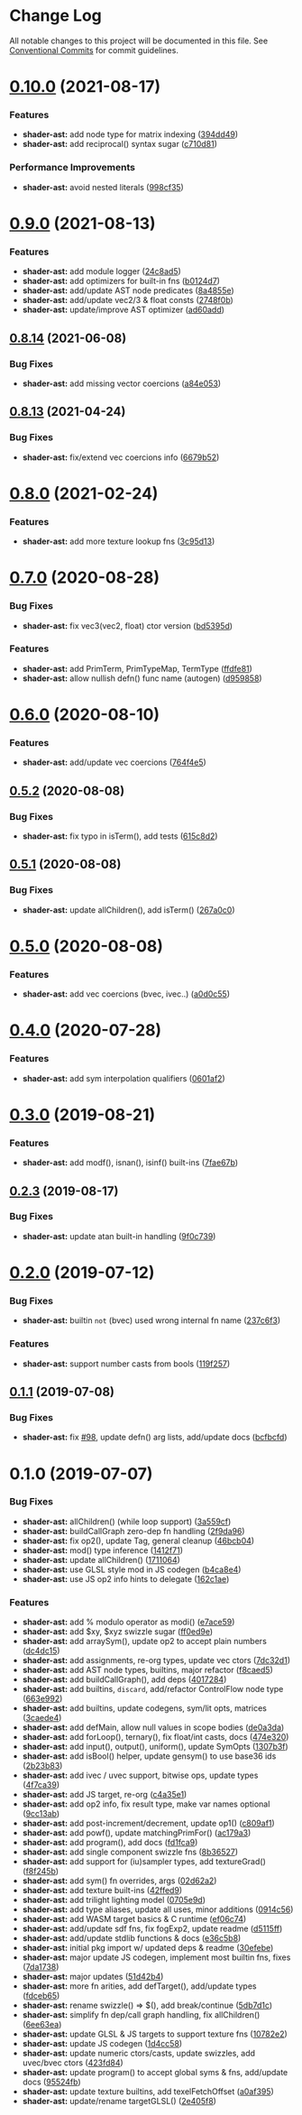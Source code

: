 #  Change Log 

All notable changes to this project will be documented in this file. See [Conventional Commits](https://conventionalcommits.org) for commit guidelines. 

#  [0.10.0](https://github.com/thi-ng/umbrella/compare/@thi.ng/shader-ast@0.9.0...@thi.ng/shader-ast@0.10.0) (2021-08-17) 

###  Features 

- **shader-ast:** add node type for matrix indexing ([394dd49](https://github.com/thi-ng/umbrella/commit/394dd4999037bc3040f61cb690415e19c4a1e14b)) 
- **shader-ast:** add reciprocal() syntax sugar ([c710d81](https://github.com/thi-ng/umbrella/commit/c710d814812690cae2aa517b1de7becf09798b8c)) 

###  Performance Improvements 

- **shader-ast:** avoid nested literals ([998cf35](https://github.com/thi-ng/umbrella/commit/998cf3554696835a87fec370f11fb1292424263d)) 

#  [0.9.0](https://github.com/thi-ng/umbrella/compare/@thi.ng/shader-ast@0.8.20...@thi.ng/shader-ast@0.9.0) (2021-08-13) 

###  Features 

- **shader-ast:** add module logger ([24c8ad5](https://github.com/thi-ng/umbrella/commit/24c8ad5eafc531793295f4e3abe97834c83b4295)) 
- **shader-ast:** add optimizers for built-in fns ([b0124d7](https://github.com/thi-ng/umbrella/commit/b0124d7dc8a38ec2fcea412e8c880e39c66f6d43)) 
- **shader-ast:** add/update AST node predicates ([8a4855e](https://github.com/thi-ng/umbrella/commit/8a4855ec701307df8a80ac9802274540361a59a2)) 
- **shader-ast:** add/update vec2/3 & float consts ([2748f0b](https://github.com/thi-ng/umbrella/commit/2748f0b7c3baed890840d7b06c86c7a1be73ccde)) 
- **shader-ast:** update/improve AST optimizer ([ad60add](https://github.com/thi-ng/umbrella/commit/ad60addce9391887e4e7f9c1ce1eb2d2371073ee)) 

##  [0.8.14](https://github.com/thi-ng/umbrella/compare/@thi.ng/shader-ast@0.8.13...@thi.ng/shader-ast@0.8.14) (2021-06-08) 

###  Bug Fixes 

- **shader-ast:** add missing vector coercions ([a84e053](https://github.com/thi-ng/umbrella/commit/a84e053191d41993137c15e23794c249150ef90c)) 

##  [0.8.13](https://github.com/thi-ng/umbrella/compare/@thi.ng/shader-ast@0.8.12...@thi.ng/shader-ast@0.8.13) (2021-04-24) 

###  Bug Fixes 

- **shader-ast:** fix/extend vec coercions info ([6679b52](https://github.com/thi-ng/umbrella/commit/6679b52750fce95a3083e4a724bf7cf609c5afc8)) 

#  [0.8.0](https://github.com/thi-ng/umbrella/compare/@thi.ng/shader-ast@0.7.13...@thi.ng/shader-ast@0.8.0) (2021-02-24) 

###  Features 

- **shader-ast:** add more texture lookup fns ([3c95d13](https://github.com/thi-ng/umbrella/commit/3c95d1363f4eb51e8d04dc7618d50f8f70b121e4)) 

#  [0.7.0](https://github.com/thi-ng/umbrella/compare/@thi.ng/shader-ast@0.6.3...@thi.ng/shader-ast@0.7.0) (2020-08-28) 

###  Bug Fixes 

- **shader-ast:** fix vec3(vec2, float) ctor version ([bd5395d](https://github.com/thi-ng/umbrella/commit/bd5395d895ed661a0c587eb79fb3884668cbd98e)) 

###  Features 

- **shader-ast:** add PrimTerm, PrimTypeMap, TermType ([ffdfe81](https://github.com/thi-ng/umbrella/commit/ffdfe812cb0b48d49a8cd8e3ba508fd1d0b9243e)) 
- **shader-ast:** allow nullish defn() func name (autogen) ([d959858](https://github.com/thi-ng/umbrella/commit/d9598580d39d556becde54ffe14015808ee936fb)) 

#  [0.6.0](https://github.com/thi-ng/umbrella/compare/@thi.ng/shader-ast@0.5.2...@thi.ng/shader-ast@0.6.0) (2020-08-10) 

###  Features 

- **shader-ast:** add/update vec coercions ([764f4e5](https://github.com/thi-ng/umbrella/commit/764f4e5bbd86713775c266e6d4fae6123351700e)) 

##  [0.5.2](https://github.com/thi-ng/umbrella/compare/@thi.ng/shader-ast@0.5.1...@thi.ng/shader-ast@0.5.2) (2020-08-08) 

###  Bug Fixes 

- **shader-ast:** fix typo in isTerm(), add tests ([615c8d2](https://github.com/thi-ng/umbrella/commit/615c8d2e5ae19e9744c6cdb60a9906df82f993d1)) 

##  [0.5.1](https://github.com/thi-ng/umbrella/compare/@thi.ng/shader-ast@0.5.0...@thi.ng/shader-ast@0.5.1) (2020-08-08) 

###  Bug Fixes 

- **shader-ast:** update allChildren(), add isTerm() ([267a0c0](https://github.com/thi-ng/umbrella/commit/267a0c0c992a0c0b9917c2d544ac4250b3d611e4)) 

#  [0.5.0](https://github.com/thi-ng/umbrella/compare/@thi.ng/shader-ast@0.4.0...@thi.ng/shader-ast@0.5.0) (2020-08-08) 

###  Features 

- **shader-ast:** add vec coercions (bvec, ivec..) ([a0d0c55](https://github.com/thi-ng/umbrella/commit/a0d0c55af6e358efd3ebfc1a7e75323e8cdfb166)) 

#  [0.4.0](https://github.com/thi-ng/umbrella/compare/@thi.ng/shader-ast@0.3.33...@thi.ng/shader-ast@0.4.0) (2020-07-28) 

###  Features 

- **shader-ast:** add sym interpolation qualifiers ([0601af2](https://github.com/thi-ng/umbrella/commit/0601af28c43b41576e778b8f2141a43b52460cf4)) 

#  [0.3.0](https://github.com/thi-ng/umbrella/compare/@thi.ng/shader-ast@0.2.3...@thi.ng/shader-ast@0.3.0) (2019-08-21) 

###  Features 

- **shader-ast:** add modf(), isnan(), isinf() built-ins ([7fae67b](https://github.com/thi-ng/umbrella/commit/7fae67b)) 

##  [0.2.3](https://github.com/thi-ng/umbrella/compare/@thi.ng/shader-ast@0.2.2...@thi.ng/shader-ast@0.2.3) (2019-08-17) 

###  Bug Fixes 

- **shader-ast:** update atan built-in handling ([9f0c739](https://github.com/thi-ng/umbrella/commit/9f0c739)) 

#  [0.2.0](https://github.com/thi-ng/umbrella/compare/@thi.ng/shader-ast@0.1.1...@thi.ng/shader-ast@0.2.0) (2019-07-12) 

###  Bug Fixes 

- **shader-ast:** builtin `not` (bvec) used wrong internal fn name ([237c6f3](https://github.com/thi-ng/umbrella/commit/237c6f3)) 

###  Features 

- **shader-ast:** support number casts from bools ([119f257](https://github.com/thi-ng/umbrella/commit/119f257)) 

##  [0.1.1](https://github.com/thi-ng/umbrella/compare/@thi.ng/shader-ast@0.1.0...@thi.ng/shader-ast@0.1.1) (2019-07-08) 

###  Bug Fixes 

- **shader-ast:** fix [#98](https://github.com/thi-ng/umbrella/issues/98), update defn() arg lists, add/update docs ([bcfbcfd](https://github.com/thi-ng/umbrella/commit/bcfbcfd)) 

#  0.1.0 (2019-07-07) 

###  Bug Fixes 

- **shader-ast:** allChildren() (while loop support) ([3a559cf](https://github.com/thi-ng/umbrella/commit/3a559cf)) 
- **shader-ast:** buildCallGraph zero-dep fn handling ([2f9da96](https://github.com/thi-ng/umbrella/commit/2f9da96)) 
- **shader-ast:** fix op2(), update Tag, general cleanup ([46bcb04](https://github.com/thi-ng/umbrella/commit/46bcb04)) 
- **shader-ast:** mod() type inference ([1412f71](https://github.com/thi-ng/umbrella/commit/1412f71)) 
- **shader-ast:** update allChildren() ([1711064](https://github.com/thi-ng/umbrella/commit/1711064)) 
- **shader-ast:** use GLSL style mod in JS codegen ([b4ca8e4](https://github.com/thi-ng/umbrella/commit/b4ca8e4)) 
- **shader-ast:** use JS op2 info hints to delegate ([162c1ae](https://github.com/thi-ng/umbrella/commit/162c1ae)) 

###  Features 

- **shader-ast:** add % modulo operator as modi() ([e7ace59](https://github.com/thi-ng/umbrella/commit/e7ace59)) 
- **shader-ast:** add $xy, $xyz swizzle sugar ([ff0ed9e](https://github.com/thi-ng/umbrella/commit/ff0ed9e)) 
- **shader-ast:** add arraySym(), update op2 to accept plain numbers ([dc4dc15](https://github.com/thi-ng/umbrella/commit/dc4dc15)) 
- **shader-ast:** add assignments, re-org types, update vec ctors ([7dc32d1](https://github.com/thi-ng/umbrella/commit/7dc32d1)) 
- **shader-ast:** add AST node types, builtins, major refactor ([f8caed5](https://github.com/thi-ng/umbrella/commit/f8caed5)) 
- **shader-ast:** add buildCallGraph(), add deps ([4017284](https://github.com/thi-ng/umbrella/commit/4017284)) 
- **shader-ast:** add builtins, `discard`, add/refactor ControlFlow node type ([663e992](https://github.com/thi-ng/umbrella/commit/663e992)) 
- **shader-ast:** add builtins, update codegens, sym/lit opts, matrices ([3caede4](https://github.com/thi-ng/umbrella/commit/3caede4)) 
- **shader-ast:** add defMain, allow null values in scope bodies ([de0a3da](https://github.com/thi-ng/umbrella/commit/de0a3da)) 
- **shader-ast:** add forLoop(), ternary(), fix float/int casts, docs ([474e320](https://github.com/thi-ng/umbrella/commit/474e320)) 
- **shader-ast:** add input(), output(), uniform(), update SymOpts ([1307b3f](https://github.com/thi-ng/umbrella/commit/1307b3f)) 
- **shader-ast:** add isBool() helper, update gensym() to use base36 ids ([2b23b83](https://github.com/thi-ng/umbrella/commit/2b23b83)) 
- **shader-ast:** add ivec / uvec support, bitwise ops, update types ([4f7ca39](https://github.com/thi-ng/umbrella/commit/4f7ca39)) 
- **shader-ast:** add JS target, re-org ([c4a35e1](https://github.com/thi-ng/umbrella/commit/c4a35e1)) 
- **shader-ast:** add op2 info, fix result type, make var names optional ([9cc13ab](https://github.com/thi-ng/umbrella/commit/9cc13ab)) 
- **shader-ast:** add post-increment/decrement, update op1() ([c809af1](https://github.com/thi-ng/umbrella/commit/c809af1)) 
- **shader-ast:** add powf(), update matchingPrimFor() ([ac179a3](https://github.com/thi-ng/umbrella/commit/ac179a3)) 
- **shader-ast:** add program(), add docs ([fd1fca9](https://github.com/thi-ng/umbrella/commit/fd1fca9)) 
- **shader-ast:** add single component swizzle fns ([8b36527](https://github.com/thi-ng/umbrella/commit/8b36527)) 
- **shader-ast:** add support for (iu)sampler types, add textureGrad() ([f8f245b](https://github.com/thi-ng/umbrella/commit/f8f245b)) 
- **shader-ast:** add sym() fn overrides, args ([02d62a2](https://github.com/thi-ng/umbrella/commit/02d62a2)) 
- **shader-ast:** add texture built-ins ([42ffed9](https://github.com/thi-ng/umbrella/commit/42ffed9)) 
- **shader-ast:** add trilight lighting  model ([0705e9d](https://github.com/thi-ng/umbrella/commit/0705e9d)) 
- **shader-ast:** add type aliases, update all uses, minor additions ([0914c56](https://github.com/thi-ng/umbrella/commit/0914c56)) 
- **shader-ast:** add WASM target basics & C runtime ([ef06c74](https://github.com/thi-ng/umbrella/commit/ef06c74)) 
- **shader-ast:** add/update sdf fns, fix fogExp2, update readme ([d5115ff](https://github.com/thi-ng/umbrella/commit/d5115ff)) 
- **shader-ast:** add/update stdlib functions & docs ([e36c5b8](https://github.com/thi-ng/umbrella/commit/e36c5b8)) 
- **shader-ast:** initial pkg import  w/ updated deps & readme ([30efebe](https://github.com/thi-ng/umbrella/commit/30efebe)) 
- **shader-ast:** major update JS codegen, implement most builtin fns, fixes ([7da1738](https://github.com/thi-ng/umbrella/commit/7da1738)) 
- **shader-ast:** major updates ([51d42b4](https://github.com/thi-ng/umbrella/commit/51d42b4)) 
- **shader-ast:** more fn arities, add defTarget(), add/update types ([fdceb65](https://github.com/thi-ng/umbrella/commit/fdceb65)) 
- **shader-ast:** rename swizzle() => $(), add break/continue ([5db7d1c](https://github.com/thi-ng/umbrella/commit/5db7d1c)) 
- **shader-ast:** simplify fn dep/call graph handling, fix allChildren() ([6ee63ea](https://github.com/thi-ng/umbrella/commit/6ee63ea)) 
- **shader-ast:** update GLSL & JS targets to support texture fns ([10782e2](https://github.com/thi-ng/umbrella/commit/10782e2)) 
- **shader-ast:** update JS codegen ([1d4cc58](https://github.com/thi-ng/umbrella/commit/1d4cc58)) 
- **shader-ast:** update numeric ctors/casts, update swizzles, add uvec/bvec ctors ([423fd84](https://github.com/thi-ng/umbrella/commit/423fd84)) 
- **shader-ast:** update program() to accept global syms & fns, add/update docs ([95524fb](https://github.com/thi-ng/umbrella/commit/95524fb)) 
- **shader-ast:** update texture builtins, add texelFetchOffset ([a0af395](https://github.com/thi-ng/umbrella/commit/a0af395)) 
- **shader-ast:** update/rename targetGLSL() ([2e405f8](https://github.com/thi-ng/umbrella/commit/2e405f8)) 
